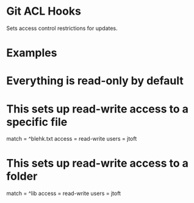 Git ACL Hooks
=============

Sets access control restrictions for updates.

Examples
========
# Everything is read-only by default
# This sets up read-write access to a specific file
match = ^blehk.txt
access = read-write
users = jtoft

# This sets up read-write access to a folder
match = ^lib
access = read-write
users = jtoft


